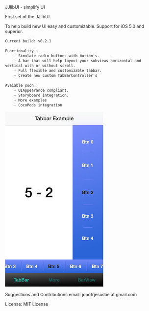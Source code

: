 JJlibUI - simplify UI

First set of the JJlibUI.

To help build new UI easy and customizable.
Support for iOS 5.0 and superior.

	Current build: v0.2.1

	Functionality :
 		- Simulate radio buttons with button's.
 		- A bar that will help layout your subviews horizontal and vertical with or without scroll.
 		- Full flexible and customizable tabbar.
 		- Create new custom TabBarController's 		

	Avaiable soon :
		- UIAppearance compliant.
		- Storyboard integration.
		- More examples
		- CocoPods integration

![Screenshots](Screenshot.png "Screenshot")

Suggestions and Contributions email: joaofrjesusbe at gmail.com

License: MIT License
